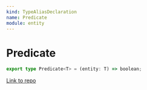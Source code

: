 ```yaml
---
kind: TypeAliasDeclaration
name: Predicate
module: entity
---
```


# Predicate

```ts
export type Predicate<T> = (entity: T) => boolean;
```

[Link to repo](https://github.com/ngrx/platform/blob/master/modules/entity/src/models.ts#L28-L28)
